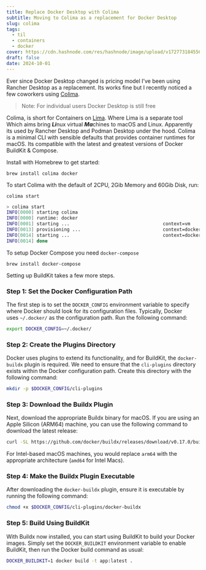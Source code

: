```yaml
---
title: Replace Docker Desktop with Colima
subtitle: Moving to Colima as a replacement for Docker Desktop
slug: colima
tags:
  - til
  - containers
  - docker
cover: https://cdn.hashnode.com/res/hashnode/image/upload/v1727731845567/dfb2cdb8-4c4a-4ca4-84a0-a6f30fa7fcaa.png?w=1600&h=840&fit=crop&crop=entropy&auto=compress,format&format=webp
draft: false
date: 2024-10-01
---
```

Ever since Docker Desktop changed is pricing model I’ve been using Rancher Desktop as a replacement. Its works fine but I recently noticed a few coworkers using [Colima](https://github.com/abiosoft/colima).

> Note: For individual users Docker Desktop is still free

Colima, is short for Containers on [Lima](https://lima-vm.io/). Where Lima is a separate tool Which aims bring ***Li***nux virtual ***Ma***chines to macOS and Linux. Apparently its used by Rancher Desktop and Podman Desktop under the hood. Colima is a minimal CLI with sensible defaults that provides container runtimes for macOS. Its compatible with the latest and greatest versions of Docker BuildKit & Compose.

Install with Homebrew to get started:

`brew install colima docker`

To start Colima with the default of 2CPU, 2Gib Memory and 60Gib Disk, run:

`colima start`

```bash
> colima start
INFO[0000] starting colima                              
INFO[0000] runtime: docker                              
INFO[0001] starting ...                                  context=vm
INFO[0013] provisioning ...                              context=docker
INFO[0014] starting ...                                  context=docker
INFO[0014] done
```

To setup Docker Compose you need `docker-compose`

`brew install docker-compose`

Setting up BuildKit takes a few more steps.

### Step 1: Set the Docker Configuration Path

The first step is to set the `DOCKER_CONFIG` environment variable to specify where Docker should look for its configuration files. Typically, Docker uses `~/.docker/` as the configuration path. Run the following command:

```bash
export DOCKER_CONFIG=~/.docker/
```

### Step 2: Create the Plugins Directory

Docker uses plugins to extend its functionality, and for BuildKit, the `docker-buildx` plugin is required. We need to ensure that the `cli-plugins` directory exists within the Docker configuration path. Create this directory with the following command:

```bash
mkdir -p $DOCKER_CONFIG/cli-plugins
```

### Step 3: Download the Buildx Plugin

Next, download the appropriate Buildx binary for macOS. If you are using an Apple Silicon (ARM64) machine, you can use the following command to download the latest release:

```bash
curl -SL https://github.com/docker/buildx/releases/download/v0.17.0/buildx-v0.17.0.darwin-arm64 -o $DOCKER_CONFIG/cli-plugins/docker-buildx
```

For Intel-based macOS machines, you would replace `arm64` with the appropriate architecture (`amd64` for Intel Macs).

### Step 4: Make the Buildx Plugin Executable

After downloading the `docker-buildx` plugin, ensure it is executable by running the following command:

```bash
chmod +x $DOCKER_CONFIG/cli-plugins/docker-buildx
```

### Step 5: Build Using BuildKit

With Buildx now installed, you can start using BuildKit to build your Docker images. Simply set the `DOCKER_BUILDKIT` environment variable to enable BuildKit, then run the Docker build command as usual:

```bash
DOCKER_BUILDKIT=1 docker build -t app:latest .
```
